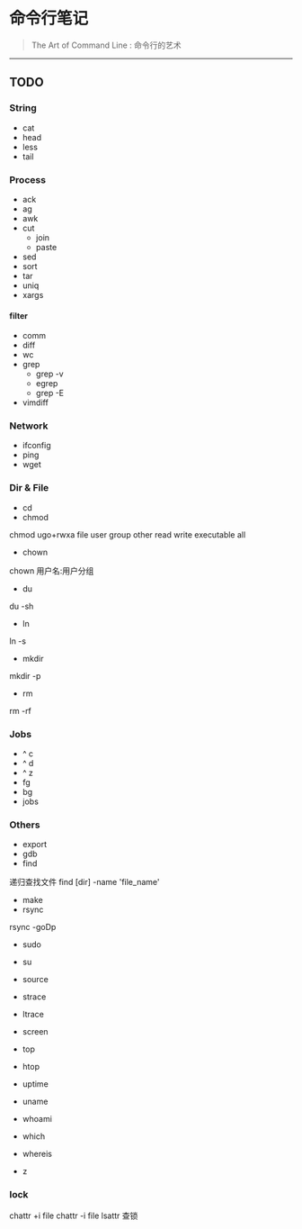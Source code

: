 # 命令行笔记

> The Art of Command Line : 命令行的艺术

-----------------

## TODO

### String

- cat
- head
- less
- tail

### Process

- ack
- ag
- awk
- cut
    - join
    - paste
- sed
- sort
- tar
- uniq
- xargs

#### filter

- comm
- diff
- wc
- grep
    - grep -v
    - egrep
    - grep -E
- vimdiff

### Network

- ifconfig
- ping
- wget

### Dir & File

- cd
- chmod

chmod ugo+rwxa file    user group other read write executable all

- chown

chown 用户名:用户分组

- du

du -sh

- ln

ln -s

- mkdir

mkdir -p

- rm

rm -rf

### Jobs

- ^ c
- ^ d
- ^ z
- fg
- bg
- jobs

### Others

- export
- gdb
- find

递归查找文件
find [dir] -name 'file_name'

- make
- rsync

rsync -goDp

- sudo
- su
- source
- strace
- ltrace

- screen

- top
- htop

- uptime
- uname
- whoami
- which
- whereis

- z

### lock

chattr +i file
chattr -i file
lsattr 查锁
